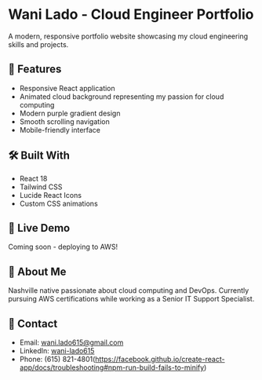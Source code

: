 # Wani Lado - Cloud Engineer Portfolio

A modern, responsive portfolio website showcasing my cloud engineering skills and projects.

## 🌟 Features
- Responsive React application  
- Animated cloud background representing my passion for cloud computing
- Modern purple gradient design
- Smooth scrolling navigation
- Mobile-friendly interface

## 🛠️ Built With
- React 18
- Tailwind CSS
- Lucide React Icons
- Custom CSS animations

## 🚀 Live Demo
Coming soon - deploying to AWS!

## 💼 About Me
Nashville native passionate about cloud computing and DevOps. Currently pursuing AWS certifications while working as a Senior IT Support Specialist.

## 📧 Contact
- Email: wani.lado615@gmail.com
- LinkedIn: [wani-lado615](https://linkedin.com/in/wani-lado615)
- Phone: (615) 821-4801(https://facebook.github.io/create-react-app/docs/troubleshooting#npm-run-build-fails-to-minify)
